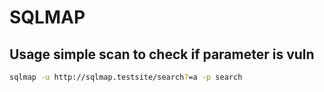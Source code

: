 # SQLMAP

## Usage simple scan to check if parameter is vuln
```bash
sqlmap -u http://sqlmap.testsite/search?=a -p search
```
